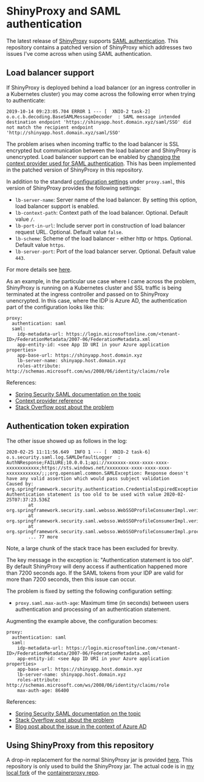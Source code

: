 # ShinyProxy and SAML authentication

The latest release of [ShinyProxy](https://www.shinyproxy.io) supports [SAML authentication](https://www.shinyproxy.io/configuration/#saml-20). This repository contains a patched version of ShinyProxy which addresses two issues I've come across when using SAML authentication.

## Load balancer support

If ShinyProxy is deployed behind a load balancer (or an ingress controller in a Kubernetes cluster) you may come across the following error when trying to authenticate:

```
2019-10-14 09:23:05.704 ERROR 1 --- [  XNIO-2 task-2] o.o.c.b.decoding.BaseSAMLMessageDecoder  : SAML message intended destination endpoint 'https://shinyapp.host.domain.xyz/saml/SSO' did not match the recipient endpoint 'http://shinyapp.host.domain.xyz/saml/SSO'
```

The problem arises when incoming traffic to the load balancer is SSL encrypted but communication between the load balancer and ShinyProxy is unencrypted. Load balancer support can be enabled by [changing the context provider used for SAML authentication](https://docs.spring.io/spring-security-saml/docs/2.0.x/reference/html/configuration-advanced.html#configuration-load-balancing). This has been implemented in the patched version of ShinyProxy in this repository.

In addition to the standard [configuration settings](https://www.shinyproxy.io/configuration/#saml-20) under `proxy.saml`, this version of ShinyProxy provides the following settings:

- `lb-server-name`: Server name of the load balancer. By setting this option, load balancer support is enabled.
- `lb-context-path`: Context path of the load balancer. Optional. Default value `/`.
- `lb-port-in-url`: Include server port in construction of load balancer request URL. Optional. Default value `false`.
- `lb-scheme`: Scheme of the load balancer - either http or https. Optional. Default value `https`.
- `lb-server-port`: Port of the load balancer server. Optional. Default value `443`.

For more details see [here](https://docs.spring.io/spring-security-saml/docs/current/api/org/springframework/security/saml/context/SAMLContextProviderLB.html).

As an example, in the particular use case where I came across the problem, ShinyProxy is running on a Kubernetes cluster and SSL traffic is being terminated at the ingress controller and passed on to ShinyProxy unencrypted.
In this case, where the IDP is Azure AD, the authentication part of the configuration looks like this:

```
proxy:
  authentication: saml
  saml:
    idp-metadata-url: https://login.microsoftonline.com/<tenant-ID>/FederationMetadata/2007-06/FederationMetadata.xml
    app-entity-id: <see App ID URI in your Azure application properties>
    app-base-url: https://shinyapp.host.domain.xyz
    lb-server-name: shinyapp.host.domain.xyz
    roles-attribute: http://schemas.microsoft.com/ws/2008/06/identity/claims/role
```

References:

- [Spring Security SAML documentation on the topic](https://docs.spring.io/spring-security-saml/docs/2.0.x/reference/html/configuration-advanced.html#configuration-load-balancing)
- [Context provider reference](https://docs.spring.io/spring-security-saml/docs/current/api/org/springframework/security/saml/context/SAMLContextProviderLB.html)
- [Stack Overflow post about the problem](https://stackoverflow.com/questions/24805895/recipient-endpoint-doesnt-match-with-saml-response)

## Authentication token expiration

The other issue showed up as follows in the log:

```
2020-02-25 11:11:56.649  INFO 1 --- [  XNIO-2 task-6] o.s.security.saml.log.SAMLDefaultLogger  : AuthNResponse;FAILURE;10.0.0.1;api://xxxxxxx-xxxx-xxxx-xxxx-xxxxxxxxxxxx;https://sts.windows.net/xxxxxxxx-xxxx-xxxx-xxxx-xxxxxxxxxxxx/;;;org.opensaml.common.SAMLException: Response doesn't have any valid assertion which would pass subject validation
Caused by: org.springframework.security.authentication.CredentialsExpiredException: Authentication statement is too old to be used with value 2020-02-25T07:37:23.536Z
        at org.springframework.security.saml.websso.WebSSOProfileConsumerImpl.verifyAuthenticationStatement(WebSSOProfileConsumerImpl.java:538)
        at org.springframework.security.saml.websso.WebSSOProfileConsumerImpl.verifyAssertion(WebSSOProfileConsumerImpl.java:306)
        at org.springframework.security.saml.websso.WebSSOProfileConsumerImpl.processAuthenticationResponse(WebSSOProfileConsumerImpl.java:214)
        ... 77 more
```
Note, a large chunk of the stack trace has been excluded for brevity.

The key message in the exception is: "Authentication statement is too old". By default ShinyProxy will deny access if authentication happened more than 7200 seconds ago. If the SAML tokens from your IDP are valid for more than 7200 seconds, then this issue can occur.

The problem is fixed by setting the following configuration setting:

- `proxy.saml.max-auth-age`: Maximum time (in seconds) between users authentication and processing of an authentication statement.

Augmenting the example above, the configuration becomes:

```
proxy:
  authentication: saml
  saml:
    idp-metadata-url: https://login.microsoftonline.com/<tenant-ID>/FederationMetadata/2007-06/FederationMetadata.xml
    app-entity-id: <see App ID URI in your Azure application properties>
    app-base-url: https://shinyapp.host.domain.xyz
    lb-server-name: shinyapp.host.domain.xyz
    roles-attribute: http://schemas.microsoft.com/ws/2008/06/identity/claims/role
    max-auth-age: 86400
```

References:

- [Spring Security SAML documentation on the topic](https://docs.spring.io/autorepo/docs/spring-security-saml/2.0.x/reference/htmlsingle/#time-interval)
- [Stack Overflow post about the problem](https://stackoverflow.com/questions/30528636/idp-initiated-saml-login-error-authentication-statement-is-too-old-to-be-used)
- [Blog post about the issue in the context of Azure AD](https://joostvdg.github.io/blogs/sso-azure-ad/)

## Using ShinyProxy from this repository

A drop-in replacement for the normal ShinyProxy jar is provided [here](https://github.com/johannestang/shinyproxy-lb/releases/download/v2.3.0/shinyproxy-2.3.0.jar). This repository is only used to build the ShinyProxy jar. The actual code is in [my local fork](https://github.com/johannestang/containerproxy) of the [containerproxy repo](https://github.com/openanalytics/containerproxy).
